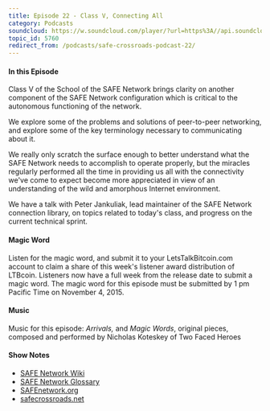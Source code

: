 ```yaml
---
title: Episode 22 - Class V, Connecting All
category: Podcasts
soundcloud: https://w.soundcloud.com/player/?url=https%3A//api.soundcloud.com/tracks/230426450
topic_id: 5760
redirect_from: /podcasts/safe-crossroads-podcast-22/
---
```


#### In this Episode

Class V of the School of the SAFE Network brings clarity on another component of the SAFE Network configuration which is critical to the autonomous functioning of the network.

We explore some of the problems and solutions of peer-to-peer networking, and explore some of the key terminology necessary to communicating about it.

We really only scratch the surface enough to better understand what the SAFE Network needs to accomplish to operate properly, but the miracles regularly performed all the time in providing us all with the connectivity we've come to expect become more appreciated in view of an understanding of the wild and amorphous Internet environment.

We have a talk with Peter Jankuliak, lead maintainer of the SAFE Network connection library, on topics related to today's class, and progress on the current technical sprint.

#### Magic Word

Listen for the magic word, and submit it to your LetsTalkBitcoin.com account to claim a share of this week's listener award distribution of LTBcoin. Listeners now have a full week from the release date to submit a magic word. The magic word for this episode must be submitted by 1 pm Pacific Time on November 4, 2015.

#### Music

Music for this episode: _Arrivals,_ and _Magic Words_, original pieces, composed and performed by Nicholas Koteskey of Two Faced Heroes

#### Show Notes

- [SAFE Network Wiki](https://safenetwork.wiki)
- [SAFE Network Glossary](https://safenetwork.wiki/en/Glossary)
- [SAFEnetwork.org](https://safenetwork.org)
- [safecrossroads.net](http://safecrossroads.net)
